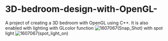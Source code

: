 # 3D-bedroom-design-with-OpenGL-
A project of creating a 3D bedroom with OpenGL using C++. It is also enabled with lighting
with GLcolor function
![1607067(Snap_Shot)](https://user-images.githubusercontent.com/52149787/118443821-2ef27980-b70e-11eb-99b4-14f86c26ef2e.png)
with spot light
![1607067(spot_light_on)](https://user-images.githubusercontent.com/52149787/118444279-bcce6480-b70e-11eb-9cc0-838bee049979.png)
